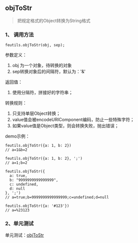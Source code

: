 ## objToStr

> 把规定格式的Object转换为String格式

### 1、 调用方法

```
feutils.objToStr(obj, sep);
```

参数定义：
1. obj 为一个对象，待转换的对象
2. sep转换对象后的间隔符，默认为：'&'

返回值：
1. 使用分隔符，拼接好的字符串；

转换规则：
1. 只支持单层Object转换；
2. value值会被encodeURIComponent编码，防止一些特殊字符；
3. 如果value值是Object类型，则会转换失败，抛出错误；

demo示例：

```
feutils.objToStr({a: 1, b: 2})
// a=1&b=2

feutils.objToStr({a: 1, b: 2}, ';')
// a=1;b=2

feutils.objToStr({
  a: true,
  b: "9999999999999999",
  c: undefined,
  d: null
}, ';') 
// a=true;b=9999999999999999;c=undefined;d=null

feutils.objToStr({a: '#123'})
// a=%23123

```

### 2、单元测试

单元测试：[objToStr](http://www.zhangyunling.com/study/feutils/#objToStr)